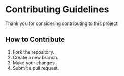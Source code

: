 # Contributing Guidelines

Thank you for considering contributing to this project!

## How to Contribute
1. Fork the repository.
2. Create a new branch.
3. Make your changes.
4. Submit a pull request.
